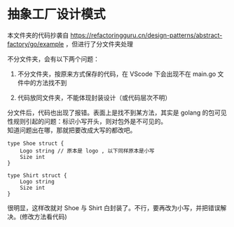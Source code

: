# 抽象工厂设计模式

本文件夹的代码抄袭自 https://refactoringguru.cn/design-patterns/abstract-factory/go/example ，但进行了分文件夹处理

不分文件夹，会有以下两个问题：
1. 不分文件夹，按原来方式保存的代码，在 VScode 下会出现不在 main.go 文件中的方法找不到

2. 代码放同文件夹，不能体现封装设计（或代码层次不明）

分文件后，代码也出现了报错。表面上是找不到某方法，其实是 golang 的包可见性规则引起的问题：标识小写开头，则对包外是不可见的。  
知道问题出在哪，那就把要改成大写的都改吧。
```
type Shoe struct {
	Logo string // 原本是 logo , 以下同样原本是小写
	Size int
}

type Shirt struct {
	Logo string
	Size int
}
```
很明显，这样改就对 Shoe 与 Shirt 白封装了。不行，要再改为小写，并把错误解决。(修改方法看代码)